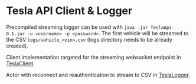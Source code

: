 # Tesla API Client & Logger

Precompiled streaming logger can be used with `java -jar TeslaApi-0.1.jar -u <username> -p <password>`. The first vehicle will be streamed to the CSV `logs/vehicle_<vin>.csv` (logs directory needs to be already created).

Client implementation targeted for the streaming websocket endpoint in [TeslaClient](src/main/scala/com/zuyezheng/tesla/api/TeslaClient.scala).

Actor with reconnect and reauthentication to stream to CSV in [TeslaLogger](src/main/scala/com/zuyezheng/tesla/TeslaLogger.scala).
